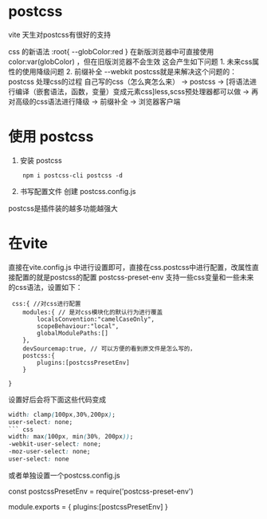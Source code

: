 # postcss
 vite 天生对postcss有很好的支持
 
 css 的新语法
 :root{
    --globColor:red
 }
 在新版浏览器中可直接使用 color:var(globColor) ，但在旧版浏览器不会生效
 这会产生如下问题
    1. 未来css属性的使用降级问题
    2. 前缀补全 --webkit
 postcss就是来解决这个问题的：
    postcss 处理css的过程
      自己写的css（怎么爽怎么来） -> postcss -> [将语法进行编译（嵌套语法，函数，变量）变成元素css]less,scss预处理器都可以做 -> 再对高级的css语法进行降级 -> 前缀补全 -> 浏览器客户端

# 使用 postcss 

1. 安装 postcss
```
    npm i postcss-cli postcss -d
```
2. 书写配置文件 
   创建 postcss.config.js

postcss是插件装的越多功能越强大

# 在vite 
 直接在vite.config.js 中进行设置即可，直接在css.postcss中进行配置，改属性直接配置的就是postcss的配置
 postcss-preset-env 支持一些css变量和一些未来的css语法，设置如下：

     css:{ //对css进行配置
        modules:{ // 是对css模块化的默认行为进行覆盖
            localsConvention:"camelCaseOnly",
            scopeBehaviour:"local",
            globalModulePaths:[]
        },
        devSourcemap:true, // 可以方便的看到原文件是怎么写的，
        postcss:{
            plugins:[postcssPresetEnv]
        }

    }


 设置好后会将下面这些代码变成   
 ``` css
 width: clamp(100px,30%,200px);
 user-select: none;
 ``` css
width: max(100px, min(30%, 200px));
-webkit-user-select: none;
-moz-user-select: none;
user-select: none
 ```

 或者单独设置一个postcss.config.js 

 const postcssPresetEnv = require('postcss-preset-env')

 module.exports = {
   plugins:[postcssPresetEnv]
 }
